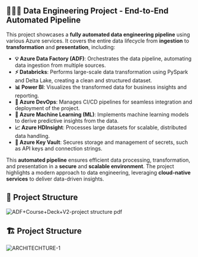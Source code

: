 ## 👷🏻‍♂️ Data Engineering Project - End-to-End Automated Pipeline

This project showcases a **fully automated data engineering pipeline** using various Azure services. It covers the entire data lifecycle from **ingestion** to **transformation** and **presentation**, including:

- **💡 Azure Data Factory (ADF)**: Orchestrates the data pipeline, automating data ingestion from multiple sources.
- **⚡ Databricks**: Performs large-scale data transformation using PySpark and Delta Lake, creating a clean and structured dataset.
- **📊 Power BI**: Visualizes the transformed data for business insights and reporting.
- **🔧 Azure DevOps**: Manages CI/CD pipelines for seamless integration and deployment of the project.
- **🤖 Azure Machine Learning (ML)**: Implements machine learning models to derive predictive insights from the data.
- **📈 Azure HDInsight**: Processes large datasets for scalable, distributed data handling.
- **🔐 Azure Key Vault**: Secures storage and management of secrets, such as API keys and connection strings.

This **automated pipeline** ensures efficient data processing, transformation, and presentation in a **secure** and **scalable environment**. The project highlights a modern approach to data engineering, leveraging **cloud-native services** to deliver data-driven insights.

## 📐 Project Structure
![ADF+Course+Deck+V2-project structure pdf](https://github.com/user-attachments/assets/ea11f11b-8eab-4b9b-abfe-2f49a329fe5b)

## 🏗️ Project Structure
![ARCHITECHTURE-1](https://github.com/user-attachments/assets/628f0779-fcf5-4071-996e-0ae50ca8997b)
